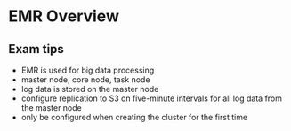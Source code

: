 # EMR Overview

## Exam tips

- EMR is used for big data processing
- master node, core node, task node
- log data is stored on the master node
- configure replication to S3 on five-minute intervals for all log data from the master node
- only be configured when creating the cluster for the first time